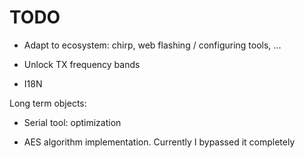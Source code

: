 
# TODO

- Adapt to ecosystem: chirp, web flashing / configuring tools, ...

- Unlock TX frequency bands

- I18N

Long term objects: 

- Serial tool: optimization

- AES algorithm implementation. Currently I bypassed it completely
